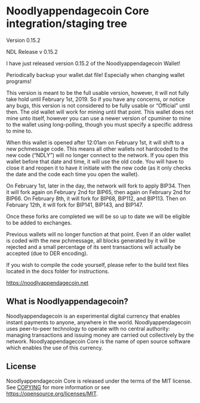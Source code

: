 Noodlyappendagecoin Core integration/staging tree
=====================================

Version 0.15.2

NDL Release v 0.15.2

I have just released version 0.15.2 of the Noodlyappendagecoin Wallet!

Periodically backup your wallet.dat file!  Especially when changing wallet programs!

This version is meant to be the full usable version, however, it will not fully take hold until February 1st, 2019.  So if you have any concerns, or notice any bugs, this version is not considered to be fully usable or “Official” until then.
The old wallet will work for mining until that point.  This wallet does not mine unto itself, however you can use a newer version of cpuminer to mine to the wallet using long-polling, though you must specify a specific address to mine to.

When this wallet is opened after 12:01am on February 1st, it will shift to a new pchmessage code.  This means all other wallets not hardcoded to the new code (“NDLY”) will no longer connect to the network.  If you open this wallet before that date and time, it will use the old code.  You will have to close it and reopen it to have it initiate with the new code (as it only checks the date and the code each time you open the wallet).

On February 1st, later in the day, the network will fork to apply BIP34. Then it will fork again on February 2nd for BIP65, then again on February 2nd for BIP66.  On February 8th, it will fork for BIP68, BIP112, and BIP113.  Then on February 12th, it will fork for BIP141, BIP143, and BIP147.  

Once these forks are completed we will be so up to date we will be eligible to be added to exchanges.

Previous wallets will no longer function at that point.   Even if an older wallet is coded with the new pchmessage, all blocks generated by it will be rejected and a small percentage of its sent transactions will actually be accepted (due to DER encoding).

If you wish to compile the code yourself, please refer to the build text files located in the docs folder for instructions.


https://noodlyappendagecoin.net

What is Noodlyappendagecoin?
----------------

Noodlyappendagecoin is an experimental digital currency that enables instant payments to
anyone, anywhere in the world. Noodlyappendagecoin uses peer-to-peer technology to operate
with no central authority: managing transactions and issuing money are carried
out collectively by the network. Noodlyappendagecoin Core is the name of open source
software which enables the use of this currency.

License
-------

Noodlyappendagecoin Core is released under the terms of the MIT license. See [COPYING](COPYING) for more
information or see https://opensource.org/licenses/MIT.



